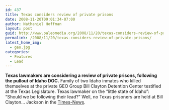 ```yaml
---
id: 437
title: Texas considers review of private prisons
date: 2008-11-20T09:01:34-07:00
author: Nathaniel Hoffman
layout: post
guid: http://www.paleomedia.org/2008/11/20/texas-considers-review-of-private-prisons/
permalink: /2008/11/20/texas-considers-review-of-private-prisons/
latest_home_img:
  - geo.jpg
categories:
  - Features
  - Lead
---
```

**Texas lawmakers are considering a review of private prisons, following the pullout of Idaho DOC.** Family of two Idaho inmates who killed themselves at the private GEO Group Bill Clayton Detention Center testified at the Texas Legislature. Texas lawmaker on the &#8220;little state of Idaho&#8221;: &#8220;Should we be following their lead?&#8221; Well, no Texas prisoners are held at Bill Clayton&#8230; Jackson in the [Times-News](http://www.magicvalley.com/articles/2008/11/14/news/local_state/148754.txt).